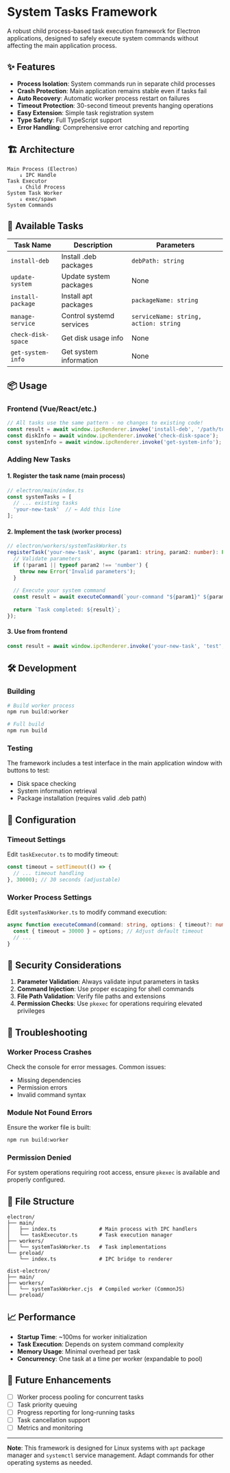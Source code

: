 # System Tasks Framework

A robust child process-based task execution framework for Electron applications, designed to safely execute system commands without affecting the main application process.

## ✨ Features

- **Process Isolation**: System commands run in separate child processes
- **Crash Protection**: Main application remains stable even if tasks fail
- **Auto Recovery**: Automatic worker process restart on failures
- **Timeout Protection**: 30-second timeout prevents hanging operations
- **Easy Extension**: Simple task registration system
- **Type Safety**: Full TypeScript support
- **Error Handling**: Comprehensive error catching and reporting

## 🏗️ Architecture

```
Main Process (Electron)
    ↓ IPC Handle
Task Executor
    ↓ Child Process
System Task Worker
    ↓ exec/spawn
System Commands
```

## 🚀 Available Tasks

| Task Name | Description | Parameters |
|-----------|-------------|------------|
| `install-deb` | Install .deb packages | `debPath: string` |
| `update-system` | Update system packages | None |
| `install-package` | Install apt packages | `packageName: string` |
| `manage-service` | Control systemd services | `serviceName: string, action: string` |
| `check-disk-space` | Get disk usage info | None |
| `get-system-info` | Get system information | None |

## 📦 Usage

### Frontend (Vue/React/etc.)

```typescript
// All tasks use the same pattern - no changes to existing code!
const result = await window.ipcRenderer.invoke('install-deb', '/path/to/package.deb');
const diskInfo = await window.ipcRenderer.invoke('check-disk-space');
const systemInfo = await window.ipcRenderer.invoke('get-system-info');
```

### Adding New Tasks

#### 1. Register the task name (main process)

```typescript
// electron/main/index.ts
const systemTasks = [
  // ... existing tasks
  'your-new-task'  // ← Add this line
];
```

#### 2. Implement the task (worker process)

```typescript
// electron/workers/systemTaskWorker.ts
registerTask('your-new-task', async (param1: string, param2: number): Promise<string> => {
  // Validate parameters
  if (!param1 || typeof param2 !== 'number') {
    throw new Error('Invalid parameters');
  }
  
  // Execute your system command
  const result = await executeCommand(`your-command "${param1}" ${param2}`);
  
  return `Task completed: ${result}`;
});
```

#### 3. Use from frontend

```typescript
const result = await window.ipcRenderer.invoke('your-new-task', 'test', 123);
```

## 🛠️ Development

### Building

```bash
# Build worker process
npm run build:worker

# Full build
npm run build
```

### Testing

The framework includes a test interface in the main application window with buttons to test:
- Disk space checking
- System information retrieval  
- Package installation (requires valid .deb path)

## 🔧 Configuration

### Timeout Settings

Edit `taskExecutor.ts` to modify timeout:

```typescript
const timeout = setTimeout(() => {
  // ... timeout handling
}, 30000); // 30 seconds (adjustable)
```

### Worker Process Settings

Edit `systemTaskWorker.ts` to modify command execution:

```typescript
async function executeCommand(command: string, options: { timeout?: number } = {}) {
  const { timeout = 30000 } = options; // Adjust default timeout
  // ...
}
```

## 🔐 Security Considerations

1. **Parameter Validation**: Always validate input parameters in tasks
2. **Command Injection**: Use proper escaping for shell commands
3. **File Path Validation**: Verify file paths and extensions
4. **Permission Checks**: Use `pkexec` for operations requiring elevated privileges

## 🐛 Troubleshooting

### Worker Process Crashes

Check the console for error messages. Common issues:
- Missing dependencies
- Permission errors
- Invalid command syntax

### Module Not Found Errors

Ensure the worker file is built:
```bash
npm run build:worker
```

### Permission Denied

For system operations requiring root access, ensure `pkexec` is available and properly configured.

## 📁 File Structure

```
electron/
├── main/
│   ├── index.ts              # Main process with IPC handlers
│   └── taskExecutor.ts       # Task execution manager
├── workers/
│   └── systemTaskWorker.ts   # Task implementations
└── preload/
    └── index.ts              # IPC bridge to renderer

dist-electron/
├── main/
├── workers/
│   └── systemTaskWorker.cjs  # Compiled worker (CommonJS)
└── preload/
```

## 📈 Performance

- **Startup Time**: ~100ms for worker initialization
- **Task Execution**: Depends on system command complexity
- **Memory Usage**: Minimal overhead per task
- **Concurrency**: One task at a time per worker (expandable to pool)

## 🔄 Future Enhancements

- [ ] Worker process pooling for concurrent tasks
- [ ] Task priority queuing
- [ ] Progress reporting for long-running tasks
- [ ] Task cancellation support
- [ ] Metrics and monitoring

---

**Note**: This framework is designed for Linux systems with `apt` package manager and `systemctl` service management. Adapt commands for other operating systems as needed.
